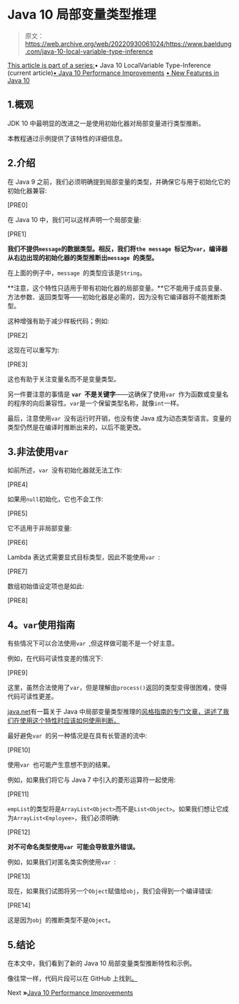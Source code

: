 # Java 10 局部变量类型推理

> 原文：<https://web.archive.org/web/20220930061024/https://www.baeldung.com/java-10-local-variable-type-inference>

[This article is part of a series:](javascript:void(0);)• Java 10 LocalVariable Type-Inference (current article)[• Java 10 Performance Improvements](/web/20220627144008/https://www.baeldung.com/java-10-performance-improvements)
[• New Features in Java 10](/web/20220627144008/https://www.baeldung.com/java-10-overview)

## 1.概观

JDK 10 中最明显的改进之一是使用初始化器对局部变量进行类型推断。

本教程通过示例提供了该特性的详细信息。

## 2.介绍

在 Java 9 之前，我们必须明确提到局部变量的类型，并确保它与用于初始化它的初始化器兼容:

[PRE0]

在 Java 10 中，我们可以这样声明一个局部变量:

[PRE1]

**我们不提供`message`的数据类型。相反，我们将`the message `标记为`var`，编译器从右边出现的初始化器的类型推断出`message `的类型。**

在上面的例子中，`message `的类型应该是`String`。

**注意，这个特性只适用于带有初始化器的局部变量。**它不能用于成员变量、方法参数、返回类型等——初始化器是必需的，因为没有它编译器将不能推断类型。

这种增强有助于减少样板代码；例如:

[PRE2]

这现在可以重写为:

[PRE3]

这也有助于关注变量名而不是变量类型。

另一件要注意的事情是 **`var `不是关键字**——这确保了使用`var `作为函数或变量名的程序的向后兼容性。`var`是一个保留类型名称，就像`int`一样。

最后，注意使用`var `没有运行时开销，也没有使 Java 成为动态类型语言。变量的类型仍然是在编译时推断出来的，以后不能更改。

## 3.非法使用`var`

如前所述，`var `没有初始化器就无法工作:

[PRE4]

如果用`null`初始化，它也不会工作:

[PRE5]

它不适用于非局部变量:

[PRE6]

Lambda 表达式需要显式目标类型，因此不能使用`var `:

[PRE7]

数组初始值设定项也是如此:

[PRE8]

## **4。`var`使用指南**

有些情况下可以合法使用`var `,但这样做可能不是一个好主意。

例如，在代码可读性变差的情况下:

[PRE9]

这里，虽然合法使用了`var`，但是理解由`process()`返回的类型变得很困难，使得代码可读性更差。

[java.net](https://web.archive.org/web/20220627144008/https://openjdk.java.net/)有一篇关于 Java 中局部变量类型推理的[风格指南的专门文章，讲述了我们在使用这个特性时应该如何使用判断。](https://web.archive.org/web/20220627144008/https://openjdk.java.net/projects/amber/guides/lvti-style-guide)

最好避免`var `的另一种情况是在具有长管道的流中:

[PRE10]

使用`var `也可能产生意想不到的结果。

例如，如果我们将它与 Java 7 中引入的菱形运算符一起使用:

[PRE11]

`empList`的类型将是`ArrayList<Object>`而不是`List<Object>`。如果我们想让它成为`ArrayList<Employee>`，我们必须明确:

[PRE12]

**对不可命名类型使用`var `可能会导致意外错误。**

例如，如果我们对匿名类实例使用`var `:

[PRE13]

现在，如果我们试图将另一个`Object`赋值给`obj`，我们会得到一个编译错误:

[PRE14]

这是因为`obj `的推断类型不是`Object`。

## 5.结论

在本文中，我们看到了新的 Java 10 局部变量类型推断特性和示例。

像往常一样，代码片段可以在 GitHub 上找到[。](https://web.archive.org/web/20220627144008/https://github.com/eugenp/tutorials/tree/master/core-java-modules/core-java-10)

Next **»**[Java 10 Performance Improvements](/web/20220627144008/https://www.baeldung.com/java-10-performance-improvements)